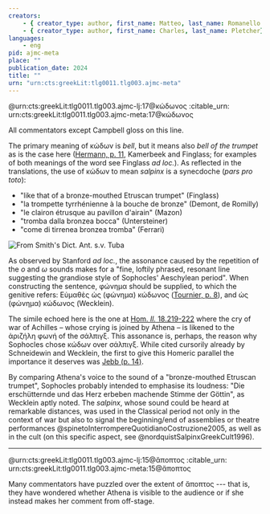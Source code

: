```yaml
---
creators:
    - { creator_type: author, first_name: Matteo, last_name: Romanello }
    - { creator_type: author, first_name: Charles, last_name: Pletcher}
languages:
    - eng
pid: ajmc-meta
place: ""
publication_date: 2024
title: ""
urn: "urn:cts:greekLit:tlg0011.tlg003.ajmc-meta"
---
```


@urn:cts:greekLit:tlg0011.tlg003.ajmc-lj:17@κώδωνος
:citable_urn: urn:cts:greekLit:tlg0011.tlg003.ajmc-meta:17@κώδωνος

All commentators except Campbell gloss on this line.

The primary meaning of κώδων is *bell*, but it means also *bell of the trumpet* as is the case here ([Hermann, p. 11](https://multi.ajmc.ch/passages/urn:cts:greekLit:tlg0011.tlg003:1-133?gloss=urn:cts:greekLit:tlg0011.tlg003.ajmc-her:17@κώδωνος), Kamerbeek and Finglass; for examples of both meanings of the word see Finglass *ad loc.*). As reflected in the translations, the use of κώδων to mean *salpinx* is a synecdoche (*pars pro toto*):
- "like that of a bronze-mouthed Etruscan trumpet" (Finglass)
- "la trompette tyrrhénienne à la bouche de bronze" (Demont, de Romilly)
- "le clairon étrusque au pavillon d'airain" (Mazon)
- "tromba dalla bronzea bocca" (Untersteiner)
- "come di tirrenea bronzea tromba" (Ferrari)

![From Smith's Dict. Ant. s.v. Tuba ](http://images.perseus.tufts.edu/images/1999.04.1/1999.04.0063.fig20902)

As observed by Stanford *ad loc.*, the assonance caused by the repetition of the *ο* and *ω* sounds makes for a "fine, loftily phrased, resonant line suggesting the grandiose style of Sophocles' Aeschylean period".
When constructing the sentence, φώνημα should be supplied, to which the genitive refers: Εὐμαθὲς ὡς (φώνημα) κώδωνος ([Tournier, p. 8](https://multi.ajmc.ch/passages/urn:cts:greekLit:tlg0011.tlg003:1-133?gloss=urn:cts:greekLit:tlg0011.tlg003.ajmc-tou:17@χαλκοστόμου-17@Τυρσηνικῆς)), and ὡς (φώνημα) κώδωνος (Wecklein).

The simile echoed here is the one at [Hom. *Il.* 18.219-222](https://scaife.perseus.org/reader/urn:cts:greekLit:tlg0012.tlg001:18.219-18.222) where the cry of war of Achilles – whose crying is joined by Athena – is likened to the ἀριζήλη φωνή of the σάλπιγξ. This assonance is, perhaps, the reason why Sophocles chose κώδων over σάλπιγξ. While cited cursorily already by Schneidewin and Wecklein, the first to give this Homeric parallel the importance it deserves was [Jebb (p. 14)](https://multi.ajmc.ch/passages/urn:cts:greekLit:tlg0011.tlg003:1-133?gloss=urn:cts:greekLit:tlg0011.tlg003.ajmc-jeb:17@κώδωνος-17@Τυρσηνικῆς).

By comparing Athena's voice to the sound of a "bronze-mouthed Etruscan trumpet", Sophocles probably intended to emphasise its loudness: "Die erschütternde und das Herz erbeben machende Stimme der Göttin", as Wecklein aptly noted. The *salpinx*, whose sound could be heard at remarkable distances, was used in the Classical period not only in the context of war but also to signal the beginning/end of assemblies or theatre performances @spinetoInterrompereQuotidianoCostruzione2005, as well as in the cult (on this specific aspect, see @nordquistSalpinxGreekCult1996).

---

@urn:cts:greekLit:tlg0011.tlg003.ajmc-lj:15@ἄποπτος
:citable_urn: urn:cts:greekLit:tlg0011.tlg003.ajmc-meta:15@ἄποπτος

Many commentators have puzzled over the extent of ἄποπτος --- that is, they have wondered whether Athena is visible to the audience or if she instead makes her comment from off-stage.
